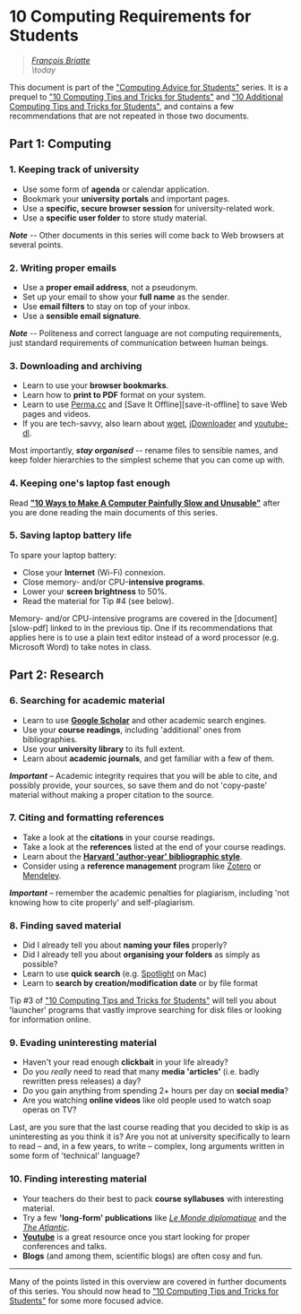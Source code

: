 # 10 Computing Requirements for Students

> _[François Briatte](mailto:f.briatte@gmail.com)_  
> _\today_

This document is part of the ["Computing Advice for Students"][computing] series. It is a prequel to ["10 Computing Tips and Tricks for Students"][computing-tricks-1-pdf] and ["10 Additional Computing Tips and Tricks for Students"][computing-tricks-2-pdf], and contains a few recommendations that are not repeated in those two documents.

[computing]: https://github.com/briatte/computing
[computing-tricks-1-pdf]: https://cdn.rawgit.com/briatte/computing/85f32dec/computing-tricks-1.pdf
[computing-tricks-2-pdf]: https://cdn.rawgit.com/briatte/computing/85f32dec/computing-tricks-2.pdf

## Part 1: Computing

### 1. Keeping track of university

- Use some form of __agenda__ or calendar application.
- Bookmark your __university portals__ and important pages.
- Use a __specific, secure browser session__ for university-related work.
- Use a __specific user folder__ to store study material.

___Note___ -- Other documents in this series will come back to Web browsers at several points.

### 2. Writing proper emails

- Use a __proper email address__, not a pseudonym.
- Set up your email to show your __full name__ as the sender.
- Use __email filters__ to stay on top of your inbox.
- Use a __sensible email signature__.

___Note___ -- Politeness and correct language are not computing requirements, just standard requirements of communication between human beings.

### 3. Downloading and archiving

- Learn to use your __browser bookmarks__.
- Learn how to __print to PDF__ format on your system.
- Learn to use [Perma.cc][perma.cc] and [Save It Offline][save-it-offline] to save Web pages and videos.
- If you are tech-savvy, also learn about [wget][wget], [jDownloader][jdownloader] and [youtube-dl][youtube-dl].

Most importantly, ___stay organised___ -- rename files to sensible names, and keep folder hierarchies to the simplest scheme that you can come up with.

[perma.cc]: https://perma.cc/
[saveitoffline]: http://www.saveitoffline.com/
[wget]: https://www.gnu.org/software/wget/
[jdownloader]: http://www.jdownloader.org/
[youtube-dl]: https://rg3.github.io/youtube-dl/

### 4. Keeping one's laptop fast enough

Read __["10 Ways to Make A Computer Painfully Slow and Unusable"][slow-computers-pdf]__ after you are done reading the main documents of this series.

[slow-computers-pdf]: https://cdn.rawgit.com/briatte/computing/85f32dec/slow-computers.pdf

### 5. Saving laptop battery life

To spare your laptop battery:

- Close your __Internet__ (Wi-Fi) connexion.
- Close memory- and/or CPU-__intensive programs__.
- Lower your __screen brightness__ to 50%.
- Read the material for Tip #4 (see below).

Memory- and/or CPU-intensive programs are covered in the [document][slow-pdf] linked to in the previous tip. One if its recommendations that applies here is to use a plain text editor instead of a word processor (e.g. Microsoft Word) to take notes in class.

## Part 2: Research

### 6. Searching for academic material

- Learn to use __[Google Scholar][google-scholar]__ and other academic search engines.
- Use your __course readings__, including 'additional' ones from bibliographies.
- Use your __university library__ to its full extent.
- Learn about __academic journals__, and get familiar with a few of them.

___Important___ – Academic integrity requires that you will be able to cite, and possibly provide, your sources, so save them and do not 'copy-paste' material without making a proper citation to the source.

[google-scholar]: https://scholar.google.com

### 7. Citing and formatting references

- Take a look at the __citations__ in your course readings.
- Take a look at the __references__ listed at the end of your course readings.
- Learn about the __[Harvard 'author-year' bibliographic style][harvard]__.
- Consider using a __reference management__ program like [Zotero][zotero] or [Mendeley][mendeley].

___Important___ – remember the academic penalties for plagiarism, including 'not knowing how to cite properly' and self-plagiarism.

[harvard]: https://perma.cc/MJW2-7E8Z
[zotero]: https://www.zotero.org/
[mendeley]: https://www.mendeley.com/
[bibdesk]: https://bibdesk.sourceforge.io/

### 8. Finding saved material

- Did I already tell you about __naming your files__ properly?
- Did I already tell you about __organising your folders__ as simply as possible?
- Learn to use __quick search__ (e.g. [Spotlight][spotlight] on Mac)
- Learn to __search by creation/modification date__ or by file format

Tip #3 of ["10 Computing Tips and Tricks for Students"][computing-tricks-1-pdf] will tell you about 'launcher' programs that vastly improve searching for disk files or looking for information online.

[spotlight]: https://en.wikipedia.org/wiki/Spotlight_(software)

### 9. Evading uninteresting material

- Haven't your read enough __clickbait__ in your life already?
- Do you _really_ need to read that many __media 'articles'__ (i.e. badly rewritten press releases) a day?
- Do you gain anything from spending 2+ hours per day on __social media__?
- Are you watching __online videos__ like old people used to watch soap operas on TV?

Last, are you sure that the last course reading that you decided to skip is as uninteresting as you think it is? Are you not at university specifically to learn to read – and, in a few years, to write – complex, long arguments written in some form of 'technical' language?

### 10. Finding interesting material

- Your teachers do their best to pack __course syllabuses__ with interesting material.
- Try a few __'long-form' publications__ like _[Le Monde diplomatique][monde-diplo]_ and the _[The Atlantic][the-atlantic]_.
- __[Youtube][youtube]__ is a great resource once you start looking for proper conferences and talks.
- __Blogs__ (and among them, scientific blogs) are often cosy and fun.

[monde-diplo]: https://www.monde-diplomatique.fr/
[the-atlantic]: https://www.theatlantic.com/
[youtube]: https://www.youtube.com/

* * *

Many of the points listed in this overview are covered in further documents of this series. You should now head to ["10 Computing Tips and Tricks for Students"][computing-tricks-1-pdf] for some more focused advice.
